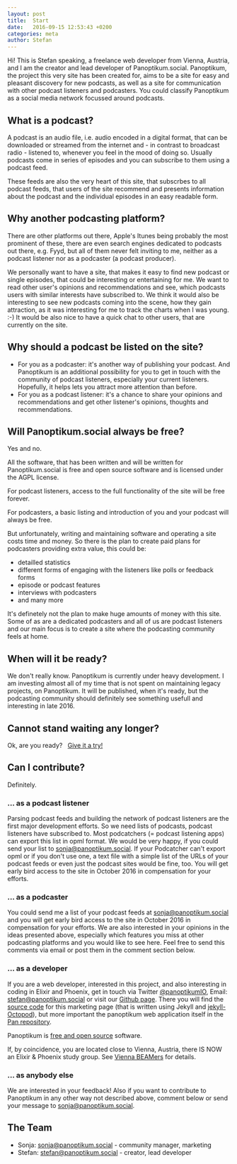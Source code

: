 ```yaml
---
layout: post
title:  Start
date:   2016-09-15 12:53:43 +0200
categories: meta
author: Stefan
---
```


Hi! This is Stefan speaking, a freelance web developer from Vienna, Austria, and I am the creator
and lead developer of Panoptikum.social.
Panoptikum, the project this very site has been created for, aims to be a site for
easy and pleasant discovery for new podcasts, as well as a site for communication with other
podcast listeners and podcasters.
You could classify Panoptikum as a social media network focussed around podcasts.

## What is a podcast?

A podcast is an audio file, i.e. audio encoded in a digital format,  that can be downloaded or
streamed from the internet and - in contrast to broadcast radio - listened to, whenever you feel
in the mood of doing so.
Usually podcasts come in series of episodes and you can subscribe to them using a podcast feed.

These feeds are also the very heart of this site, that subscrbes to all podcast feeds, that users
of the site recommend and presents information about the podcast and the individual episodes in an
easy readable form.

## Why another podcasting platform?

There are other platforms out there, Apple's Itunes being probably the most prominent of these,
there are even search engines dedicated to podcasts out there, e.g. Fyyd, but all of them
never felt inviting to me, neither as a podcast listener nor as a podcaster (a podcast producer).

We personally want to have a site, that makes it easy to find new podcast or single episodes, that
could be interesting or entertaining for me.
We want to read other user's opinions and recommendations and see, which podcasts users with
similar interests have subscribed to.
We think it would also be interesting to see new podcasts coming into the scene, how they gain
attraction, as it was interesting for me to track the charts when I was young. :-)
It would be also nice to have a quick chat to other users, that are currently on the site.

## Why should a podcast be listed on the site?

* For you as a podcaster: it's another way of publishing your podcast.
  And Panoptikum is an additional possibility for you to get in touch with the community of
  podcast listeners, especially your current listeners. Hopefully, it helps lets you attract
  more attention than before.
* For you as a podcast listener: it's a chance to share your opinions and recommendations and
  get other listener's opinions, thoughts and recommendations.

## Will Panoptikum.social always be free?

Yes and no.

All the software, that has been written and will be written for Panoptikum.social is free and open
source software and is licensed under the AGPL license.

For podcast listeners, access to the full functionality of the site will be free forever.

For podcasters, a basic listing and introduction of you and your podcast will always be free.

But unfortunately, writing and maintaining software and operating a site costs time and money.
So there is the plan to create paid plans for podcasters providing extra value, this could be:

* detailled statistics
* different forms of engaging with the listeners like polls or feedback forms
* episode or podcast features
* interviews with podcasters
* and many more

It's definetely not the plan to make huge amounts of money with this site.
Some of as are a dedicated podcasters and all of us are podcast listeners and our main focus
is to create a site where the podcasting community feels at home.

## When will it be ready?

We don't really know.
Panoptikum is currently under heavy development.
I am investing almost all of my time that is not spent on maintaining legacy projects, on
Panoptikum.
It will be published, when it's ready, but the podcasting community should definitely see
something usefull and interesting in late 2016.

## Cannot stand waiting any longer?

Ok, are you ready? &nbsp;
<a href="https://panoptikum.social" class="btn btn-normal btn-lg">
  Give it a try!
</a>

## Can I contribute?

Definitely.

### ... as a podcast listener

Parsing podcast feeds and building the network of podcast listeners are the first major development
efforts. So we need lists of podcasts, podcast listeners have subscribed to.
Most podcatchers (= podcast listening apps) can export this list in opml format.
We would be very happy, if you could send your list to <sonja@panoptikum.social>.
If your Podcatcher can't export opml or if you don't use one, a text file with a simple list of
the URLs of your podcast feeds or even just the podcast sites would be fine, too.
You will get early bird access to the site in October 2016 in compensation for your efforts.

### ... as a podcaster

You could send me a list of your podcast feeds at <sonja@panoptikum.social> and you will get early
bird access to the site in October 2016 in compensation for your efforts.
We are also interested in your opinions in the ideas presented above, especially which features
you miss at other podcasting platforms and you would like to see here.
Feel free to send this comments via email or post them in the comment section below.

### ... as a developer

If you are a web developer, interested in this project, and also interesting in coding in Elixir
and Phoenix, get in touch via Twitter [@panoptikumIO](https://twitter.com/panoptikumio),
Email: <stefan@panoptikum.social> or visit our [Github page](https://github.com/panoptikumio).
There you will find the [source code](https://github.com/PanoptikumIO/panoptikum.social) for this
marketing page (that is written using Jekyll and [jekyll-Octopod](https://jekyll-octopod.github.io/)),
but more important the panoptikum web application itself in the
[Pan repository](https://github.com/PanoptikumIO/pan).

Panoptikum is [free and open source](https://github.com/PanoptikumIO/pan/blob/master/LICENSE) software.

If, by coincidence, you are located close to Vienna, Austria, there IS NOW an Elixir & Phoenix
study group. See [Vienna BEAMers](/vienna-beamers) for details.

### ... as anybody else

We are interested in your feedback!
Also if you want to contribute to Panoptikum in any other way not described above,
comment below or send your message to <sonja@panoptikum.social>.

## The Team

* Sonja: <sonja@panoptikum.social> - community manager, marketing
* Stefan: <stefan@panoptikum.social> - creator, lead developer
